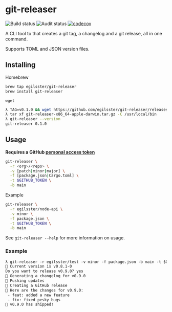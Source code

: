 # git-releaser

![Build status](https://github.com/egilsster/git-releaser/workflows/build/badge.svg?branch=main)
![Audit status](https://github.com/egilsster/git-releaser/workflows/audit/badge.svg?branch=main)
[![codecov](https://codecov.io/gh/egilsster/git-releaser/branch/main/graph/badge.svg?token=HDVQ70Y2KZ)](https://codecov.io/gh/egilsster/git-releaser)

A CLI tool to that creates a git tag, a changelog and a git release, all in one command.

Supports TOML and JSON version files.

## Installing

Homebrew

```sh
brew tap egilsster/git-releaser
brew install git-releaser
```

`wget`

```sh
λ TAG=v0.1.0 && wget https://github.com/egilsster/git-releaser/releases/download/$TAG/git-releaser-x86_64-apple-darwin.tar.gz
λ tar xf git-releaser-x86_64-apple-darwin.tar.gz -C /usr/local/bin
λ git-releaser --version
git-releaser 0.1.0
```

## Usage

**Requires a GitHub [personal access token](https://docs.github.com/en/free-pro-team@latest/github/authenticating-to-github/creating-a-personal-access-token)**

```sh
git-releaser \
  -r <org>/<repo> \
  -v [patch|minor|major] \
  -f [package.json|Cargo.toml] \
  -t $GITHUB_TOKEN \
  -b main
```

Example

```sh
git-releaser \
  -r egilsster/node-api \
  -v minor \
  -f package.json \
  -t $GITHUB_TOKEN \
  -b main
```

See `git-releaser --help` for more information on usage.

### Example

```txt
λ git-releaser -r egilsster/test -v minor -f package.json -b main -t $GITHUB_TOKEN
📝 Current version is v0.8.1-0
Do you want to release v0.9.0? yes
📎 Generating a changelog for v0.9.0
📡 Pushing updates
🧾 Creating a GitHub release
📖 Here are the changes for v0.9.0:
 - feat: added a new feature
 - fix: fixed pesky bugs
🚀 v0.9.0 has shipped!
```
